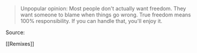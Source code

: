 > Unpopular opinion:
> Most people don't actually want freedom.
> They want someone to blame when things go wrong.
> True freedom means 100% responsibility.
> If you can handle that, you'll enjoy it.

Source:

[[Remixes]]
